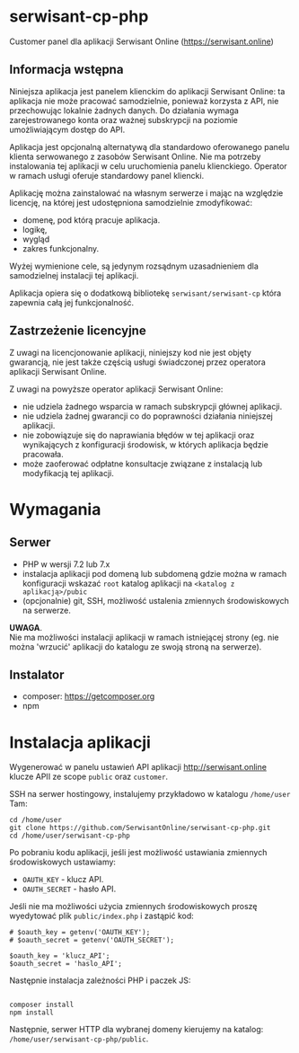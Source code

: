# serwisant-cp-php

Customer panel dla aplikacji Serwisant Online (https://serwisant.online)

## Informacja wstępna

Niniejsza aplikacja jest panelem klienckim do aplikacji Serwisant Online: ta aplikacja nie może pracować samodzielnie,
ponieważ korzysta z API, nie przechowując lokalnie żadnych danych. Do działania wymaga zarejestrowanego konta oraz
ważnej subskrypcji na poziomie umożliwiającym dostęp do API.

Aplikacja jest opcjonalną alternatywą dla standardowo oferowanego panelu klienta serwowanego z zasobów Serwisant Online.
Nie ma potrzeby instalowania tej aplikacji w celu uruchomienia panelu klienckiego. Operator w ramach usługi oferuje
standardowy panel kliencki.

Aplikację można zainstalować na własnym serwerze i mając na względzie licencję, na której jest udostępniona samodzielnie
zmodyfikować:

- domenę, pod którą pracuje aplikacja.
- logikę,
- wygląd
- zakres funkcjonalny.

Wyżej wymienione cele, są jedynym rozsądnym uzasadnieniem dla samodzielnej instalacji tej aplikacji.

Aplikacja opiera się o dodatkową bibliotekę `serwisant/serwisant-cp` która zapewnia całą jej funkcjonalność.

## Zastrzeżenie licencyjne

Z uwagi na licencjonowanie aplikacji, niniejszy kod nie jest objęty gwarancją, nie jest także częścią usługi świadczonej
przez operatora aplikacji Serwisant Online.

Z uwagi na powyższe operator aplikacji Serwisant Online:

- nie udziela żadnego wsparcia w ramach subskrypcji głównej aplikacji.
- nie udziela żadnej gwarancji co do poprawności działania niniejszej aplikacji.
- nie zobowiązuje się do naprawiania błędów w tej aplikacji oraz wynikających z konfiguracji środowisk, w których
  aplikacja będzie pracowała.
- może zaoferować odpłatne konsultacje związane z instalacją lub modyfikacją tej aplikacji.

# Wymagania

## Serwer

- PHP w wersji 7.2 lub 7.x
- instalacja aplikacji pod domeną lub subdomeną gdzie można w ramach konfiguracji wskazać `root` katalog aplikacji
  na `<katalog z aplikacją>/pubic`
- (opcjonalnie) git, SSH, możliwość ustalenia zmiennych środowiskowych na serwerze.

__UWAGA__.  
Nie ma możliwości instalacji aplikacji w ramach istniejącej strony (eg. nie można 'wrzucić' aplikacji do katalogu ze
swoją stroną na serwerze).

## Instalator

- composer: https://getcomposer.org
- npm

# Instalacja aplikacji

Wygenerować w panelu ustawień API aplikacji http://serwisant.online klucze APII ze scope  `public` oraz `customer`.

SSH na serwer hostingowy, instalujemy przykładowo w katalogu `/home/user` Tam:

```
cd /home/user
git clone https://github.com/SerwisantOnline/serwisant-cp-php.git
cd /home/user/serwisant-cp-php
```

Po pobraniu kodu aplikacji, jeśli jest możliwość ustawiania zmiennych środowiskowych ustawiamy:

- `OAUTH_KEY` - klucz API.
- `OAUTH_SECRET` - hasło API.

Jeśli nie ma możliwości użycia zmiennych środowiskowych proszę wyedytować plik `public/index.php` i zastąpić kod:

```
# $oauth_key = getenv('OAUTH_KEY');
# $oauth_secret = getenv('OAUTH_SECRET');

$oauth_key = 'klucz_API';
$oauth_secret = 'haslo_API';
```

Następnie instalacja zależności PHP i paczek JS:

```

composer install
npm install
```

Następnie, serwer HTTP dla wybranej domeny kierujemy na katalog: `/home/user/serwisant-cp-php/public`.
